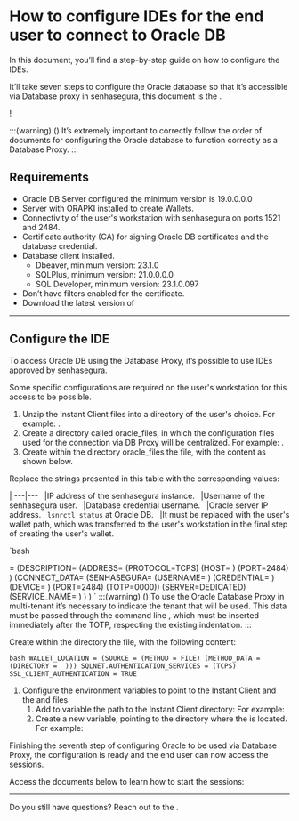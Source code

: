 # How to configure IDEs for the end user to connect to Oracle DB 

In this document, you’ll find a step-by-step guide on how to configure the IDEs.

It’ll take seven steps to configure the Oracle database so that it’s accessible via Database proxy in senhasegura, this document is the .

!

:::(warning) ()
It’s extremely important to correctly follow the order of documents for configuring the Oracle database to function correctly as a Database Proxy.
:::

## Requirements

* Oracle DB Server configured the minimum version is 19.0.0.0.0
* Server with ORAPKI installed to create Wallets.
* Connectivity of the user's workstation with senhasegura on ports 1521 and 2484.
* Certificate authority  (CA) for signing Oracle DB certificates and the database credential.
* Database client installed.
    * Dbeaver, minimum version: 23.1.0
    * SQLPlus, minimum version: 21.0.0.0.0
    * SQL Developer, minimum version: 23.1.0.097
* Don’t have filters enabled for the certificate.
* Download the latest version of 

---
## Configure the IDE
To access Oracle DB using the Database Proxy, it’s possible to use IDEs approved by senhasegura.

Some specific configurations are required on the user's workstation for this access to be possible.

1. Unzip the Instant Client files into a directory of the user's choice. For example: .
2. Create a directory called oracle_files, in which the configuration files used for the connection via DB Proxy will be centralized. For example: .
3. Create within the directory oracle_files the file, with the content as shown below.

Replace the strings presented in this table with the corresponding values:

|
---|---
`
`|IP address of the senhasegura instance.
`
`|Username of the senhasegura user.
`
`|Database credential username.
`
`|Oracle server IP address.
`
lsnrctl status` at Oracle DB.
`
`|It must be replaced with the user's wallet path, which was transferred to the user's workstation in the final step of creating the user's wallet.

`bash

=
    (DESCRIPTION=
            (ADDRESS=
                (PROTOCOL=TCPS)
                (HOST=
)
                (PORT=2484)
     )
    (CONNECT_DATA=
            (SENHASEGURA=
                (USERNAME=
)
                (CREDENTIAL=
)
                (DEVICE=
)
                (PORT=2484)
                (TOTP=0000))
            (SERVER=DEDICATED)
            (SERVICE_NAME=
)
      )
)
`
:::(warning) ()
To use the Oracle Database Proxy in multi-tenant it’s necessary to indicate the tenant that will be used. This data must be passed through the command line , which must be inserted immediately after the TOTP, respecting the existing indentation.
:::

Create within the directory  the  file, with the following content:

`bash
WALLET_LOCATION = (SOURCE = (METHOD = FILE) (METHOD_DATA = (DIRECTORY = 
)))
SQLNET.AUTHENTICATION_SERVICES = (TCPS)
SSL_CLIENT_AUTHENTICATION = TRUE
`

1. Configure the environment variables to point to the Instant Client and the  and  files.
    1. Add to  variable the path to the Instant Client directory: For example: 
    2. Create a new variable, pointing to the directory where the  is located. For example: 


Finishing the seventh step of configuring Oracle to be used via Database Proxy, the configuration is ready and the end user can now access the sessions.

Access the documents below to learn how to start the sessions:



---
Do you still have questions? Reach out to the .